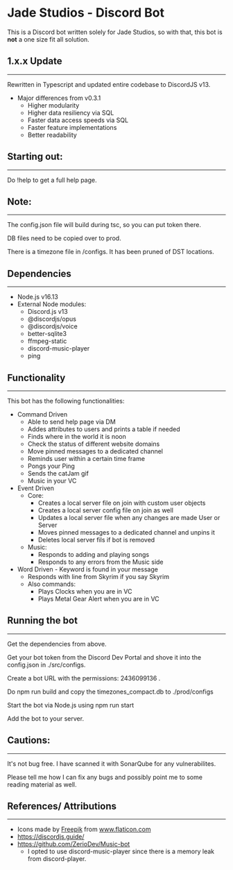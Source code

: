 # Jade Studios - Discord Bot

This is a Discord bot written solely for Jade Studios, so with that, this bot is **not** a one size fit all solution.

## 1.x.x Update
---
Rewritten in Typescript and updated entire codebase to DiscordJS v13.

* Major differences from v0.3.1
    * Higher modularity
    * Higher data resiliency via SQL
    * Faster data access speeds via SQL
    * Faster feature implementations
    * Better readability

## Starting out:
---

Do !help to get a full help page.

## Note:
---

The config.json file will build during tsc, so you can put token there.

DB files need to be copied over to prod.

There is a timezone file in /configs. It has been pruned of DST locations. 

## Dependencies
---
* Node.js v16.13
* External Node modules:
    * Discord.js v13
    * @discordjs/opus
    * @discordjs/voice
    * better-sqlite3
    * ffmpeg-static
    * discord-music-player
    * ping

## Functionality
---
This bot has the following functionalities:
* Command Driven
    * Able to send help page via DM
    * Addes attributes to users and prints a table if needed
    * Finds where in the world it is noon 
    * Check the status of different website domains
    * Move pinned messages to a dedicated channel
    * Reminds user within a certain time frame
    * Pongs your Ping
    * Sends the catJam gif
    * Music in your VC
* Event Driven
    * Core:
        * Creates a local server file on join with custom user objects
        * Creates a local server config file on join as well
        * Updates a local server file when any changes are made User or Server
        * Moves pinned messages to a dedicated channel and unpins it
        * Deletes local server fils if bot is removed
    * Music:
        * Responds to adding and playing songs
        * Responds to any errors from the Music side
* Word Driven - Keyword is found in your message
    * Responds with line from Skyrim if you say Skyrim
    * Also commands: 
        * Plays Clocks when you are in VC
        * Plays Metal Gear Alert when you are in VC
## Running the bot
---
Get the dependencies from above. 

Get your bot token from the Discord Dev Portal and shove it into the config.json in ./src/configs. 

Create a bot URL with the permissions: 2436099136 . 

Do npm run build and copy the timezones_compact.db to ./prod/configs

Start the bot via Node.js using npm run start

Add the bot to your server.

## Cautions:
---
It's not bug free. I have scanned it with SonarQube for any vulnerabilites.

Please tell me how I can fix any bugs and possibly point me to some reading material as well. 


## References/ Attributions
---
* <div>Icons made by <a href="https://www.freepik.com" title="Freepik">Freepik</a> from <a href="https://www.flaticon.com/" title="Flaticon">www.flaticon.com</a></div>
* https://discordjs.guide/
* https://github.com/ZerioDev/Music-bot
    * I opted to use discord-music-player since there is a memory leak from discord-player. 
